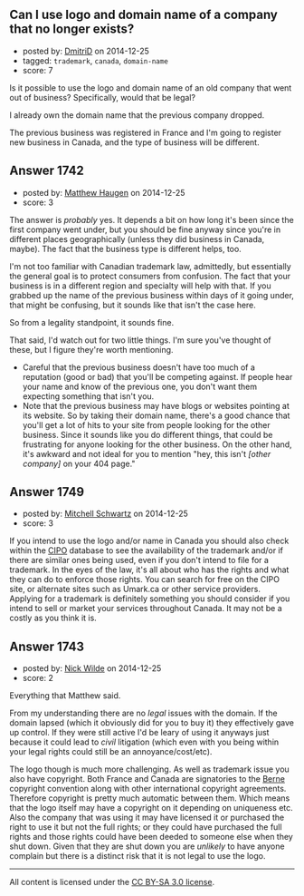 ## Can I use logo and domain name of a company that no longer exists?

- posted by: [DmitriD](https://stackexchange.com/users/2607985/dmitrid) on 2014-12-25
- tagged: `trademark`, `canada`, `domain-name`
- score: 7

Is it possible to use the logo and domain name of an old company that went out of business? Specifically, would that be legal?

I already own the domain name that the previous company dropped.

The previous business was registered in France and I'm going to register new business in Canada, and the type of business will be different.


## Answer 1742

- posted by: [Matthew Haugen](https://stackexchange.com/users/1325646/matthew-haugen) on 2014-12-25
- score: 3

The answer is *probably* yes. It depends a bit on how long it's been since the first company went under, but you should be fine anyway since you're in different places geographically (unless they did business in Canada, maybe). The fact that the business type is different helps, too.

I'm not too familiar with Canadian trademark law, admittedly, but essentially the general goal is to protect consumers from confusion. The fact that your business is in a different region and specialty will help with that. If you grabbed up the name of the previous business within days of it going under, that might be confusing, but it sounds like that isn't the case here.

So from a legality standpoint, it sounds fine.

That said, I'd watch out for two little things. I'm sure you've thought of these, but I figure they're worth mentioning.

* Careful that the previous business doesn't have too much of a reputation (good or bad) that you'll be competing against. If people hear your name and know of the previous one, you don't want them expecting something that isn't you.
* Note that the previous business may have blogs or websites pointing at its website. So by taking their domain name, there's a good chance that you'll get a lot of hits to your site from people looking for the other business. Since it sounds like you do different things, that could be frustrating for anyone looking for the other business. On the other hand, it's awkward and not ideal for you to mention "hey, this isn't *[other company]* on your 404 page."


## Answer 1749

- posted by: [Mitchell Schwartz](https://stackexchange.com/users/5535833/mitchell-schwartz) on 2014-12-25
- score: 3

<p>If you intend to use the logo and/or name in Canada you should also check within the <a href="http://www.cipo.ic.gc.ca/eic/site/cipointernet-internetopic.nsf/eng/Home" rel="nofollow">CIPO</a> database to see the availability of the trademark and/or if there are similar ones being used, even if you don't intend to file for a trademark. In the eyes of the law, it's all about who has the rights and what they can do to enforce those rights. You can search for free on the CIPO site, or alternate sites such as Umark.ca or other service providers. Applying for a trademark is definitely something you should consider if you intend to sell or market your services throughout Canada. It may not be a costly as you think it is. </p>



## Answer 1743

- posted by: [Nick Wilde](https://stackexchange.com/users/454046/nick-wilde) on 2014-12-25
- score: 2

<p>Everything that Matthew said.</p>

<p>From my understanding there are no <em>legal</em> issues with the domain. If the domain lapsed (which it obviously did for you to buy it) they effectively gave up control. If they were still active I'd be leary of using it anyways just because it could lead to <em>civil</em> litigation (which even with you being within your legal rights could still be an annoyance/cost/etc).</p>

<p>The logo though is much more challenging. As well as trademark issue you also have copyright. Both France and Canada are signatories to the <a href="http://www.wipo.int/treaties/en/ip/berne/summary_berne.html" rel="nofollow">Berne</a> copyright convention along with other international copyright agreements. Therefore copyright is pretty much automatic between them. Which means that the logo itself may have a copyright on it depending on uniqueness etc. Also the company that was using it may have licensed it or purchased the right to use it but not the full rights; or they could have purchased the full rights and those rights could have been deeded to someone else when they shut down. Given that they are shut down you are <em>unlikely</em> to have anyone complain but there is a distinct risk that it is not legal to use the logo. </p>




---

All content is licensed under the [CC BY-SA 3.0 license](https://creativecommons.org/licenses/by-sa/3.0/).

